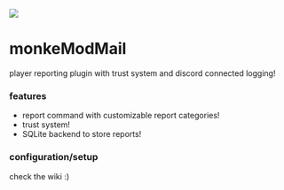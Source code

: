 ![](https://naomi.s-ul.eu/FW3TjVLU)
# monkeModMail
player reporting plugin with trust system and discord connected logging!

### features
- report command with customizable report categories!
- trust system!
- SQLite backend to store reports!

### configuration/setup

check the wiki :)
